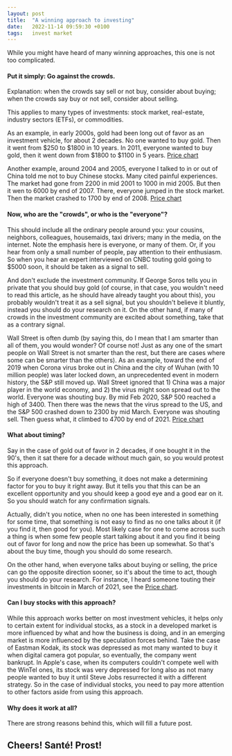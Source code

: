 ```yaml
---
layout: post
title:  "A winning approach to investing"
date:   2022-11-14 09:59:30 +0100
tags:   invest market
---
```


While you might have heard of many winning approaches, this one is not too complicated.

#### Put it simply: Go against the crowds.

Explanation: when the crowds say sell or not buy, consider about buying; when the crowds say buy or not sell, consider about selling.

This applies to many types of investments: stock market, real-estate, industry sectors (ETFs), or commodities.

As an example, in early 2000s, gold had been long out of favor as an investment vehicle, for about 2 decades.  No one wanted to buy gold.  Then it went from \$250 to \$1800 in 10 years.  In 2011, everyone wanted to buy gold, then it went down from \$1800 to \$1100 in 5 years.  [Price chart](https://www.gold.org/goldhub/data/gold-prices)

Another example, around 2004 and 2005, everyone I talked to in or out of China told me not to buy Chinese stocks.  Many cited painful experiences.  The market had gone from 2200 in mid 2001 to 1000 in mid 2005.  But then it wen to 6000 by end of 2007.  There, everyone jumped in the stock market.  Then the market crashed to 1700 by end of 2008.  [Price chart](https://g.co/kgs/opLFVe)

#### Now, who are the "crowds", or who is the "everyone"?

This should include all the ordinary people around you: your cousins, neighbors, colleagues, housemaids, taxi drivers; many in the media, on the internet.  Note the emphasis here is everyone, or many of them.  Or, if you hear from only a small number of people, pay attention to their enthusiasm.  So when you hear an expert interviewed on CNBC touting gold going to \$5000 soon, it should be taken as a signal to sell.

And don't exclude the investment community.  If George Soros tells you in private that you should buy gold (of course, in that case, you wouldn't need to read this article, as he should have already taught you about this), you probably wouldn't treat it as a sell signal, but you shouldn't believe it bluntly, instead you should do your research on it.  On the other hand, if many of crowds in the investment community are excited about something, take that as a contrary signal.  

Wall Street is often dumb (by saying this, do I mean that I am smarter than all of them, you would wonder?  Of course not!  Just as any one of the smart people on Wall Street is not smarter than the rest, but there are cases where some can be smarter than the others). As an example, toward the end of 2019 when Corona virus broke out in China and the city of Wuhan (with 10 million people) was later locked down, an unprecedented event in modern history, the S&P still moved up.  Wall Street ignored that 1) China was a major player in the world economy, and 2) the virus might soon spread out to the world.  Everyone was shouting buy.  By mid Feb 2020, S&P 500 reached a high of 3400.  Then there was the news that the virus spread to the US, and the S&P 500 crashed down to 2300 by mid March.  Everyone was shouting sell.  Then guess what, it climbed to 4700 by end of 2021.  [Price chart](https://g.co/kgs/Ed7HfF)

#### What about timing?

Say in the case of gold out of favor in 2 decades, if one bought it in the 90's, then it sat there for a decade without much gain, so you would protest this approach.  

So if everyone doesn't buy something, it does not make a determining factor for you to buy it right away.  But it tells you that this can be an excellent opportunity and you should keep a good eye and a good ear on it.  So you should watch for any confirmation signals.

Actually, didn't you notice, when no one has been interested in something for some time, that something is not easy to find as no one talks about it (if you find it, then good for you).  Most likely case for one to come across such a thing is when some few people start talking about it and you find it being out of favor for long and now the price has been up somewhat.  So that's about the buy time, though you should do some research.

On the other hand, when everyone talks about buying or selling, the price can go the opposite direction sooner, so it's about the time to act, though you should do your research.  For instance, I heard someone touting their investments in bitcoin in March of 2021, see the [Price chart](https://g.co/finance/BTC-USD?window=5Y).

#### Can I buy stocks with this approach?

While this approach works better on most investment vehicles, it helps only to certain extent for individual stocks, as a stock in a developed market is more influenced by what and how the business is doing, and in an emerging market is more influenced by the speculation forces behind.  Take the case of Eastman Kodak, its stock was depressed as mot many wanted to buy it when digital camera got popular, so eventually, the company went bankrupt.  In Apple's case, when its computers couldn't compete well with the WinTel ones, its stock was very depressed for long also as not many people wanted to buy it until Steve Jobs resurrected it with a different strategy.  So in the case of individual stocks, you need to pay more attention to other factors aside from using this approach.

#### Why does it work at all?

There are strong reasons behind this, which will fill a future post.

## Cheers!  Santé!  Prost!